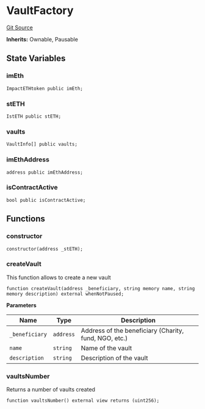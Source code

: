 # VaultFactory
[Git Source](https://github.com/stake-for-impact/stake-for-impact-contracts/blob/695b7bcd51b692b533a2b354bd5483ff5163fb9b/src/VaultFactory.sol)

**Inherits:**
Ownable, Pausable


## State Variables
### imEth

```solidity
ImpactETHtoken public imEth;
```


### stETH

```solidity
IstETH public stETH;
```


### vaults

```solidity
VaultInfo[] public vaults;
```


### imEthAddress

```solidity
address public imEthAddress;
```


### isContractActive

```solidity
bool public isContractActive;
```


## Functions
### constructor


```solidity
constructor(address _stETH);
```

### createVault

This function allows to create a new vault


```solidity
function createVault(address _beneficiary, string memory name, string memory description) external whenNotPaused;
```
**Parameters**

|Name|Type|Description|
|----|----|-----------|
|`_beneficiary`|`address`|Address of the beneficiary (Charity, fund, NGO, etc.)|
|`name`|`string`|Name of the vault|
|`description`|`string`|Description of the vault|


### vaultsNumber

Returns a number of vaults created


```solidity
function vaultsNumber() external view returns (uint256);
```

